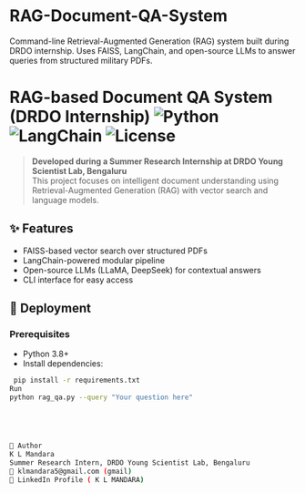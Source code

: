 # RAG-Document-QA-System
Command-line Retrieval-Augmented Generation (RAG) system built during DRDO internship. Uses FAISS, LangChain, and open-source LLMs to answer queries from structured military PDFs.
# RAG-based Document QA System (DRDO Internship) ![Python](https://img.shields.io/badge/python-3.8+-blue) ![LangChain](https://img.shields.io/badge/langchain-compatible-brightgreen) ![License](https://img.shields.io/badge/license-MIT-lightgrey)

> **Developed during a Summer Research Internship at DRDO Young Scientist Lab, Bengaluru**  
> This project focuses on intelligent document understanding using Retrieval-Augmented Generation (RAG) with vector search and language models.

## ✨ Features
- FAISS-based vector search over structured PDFs  
- LangChain-powered modular pipeline  
- Open-source LLMs (LLaMA, DeepSeek) for contextual answers  
- CLI interface for easy access

## 🚀 Deployment

### Prerequisites
- Python 3.8+
- Install dependencies:
```bash
 pip install -r requirements.txt
Run
python rag_qa.py --query "Your question here"





👤 Author
K L Mandara
Summer Research Intern, DRDO Young Scientist Lab, Bengaluru
📧 klmandara5@gmail.com (gmail)
🔗 LinkedIn Profile ( K L MANDARA)





